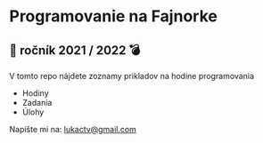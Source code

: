 # Programovanie na Fajnorke
## 🚀 ročník 2021 / 2022 💣

V tomto repo nájdete zoznamy prikladov na hodine programovania

- Hodiny
- Zadania
- Úlohy



Napíšte mi na: lukactv@gmail.com
